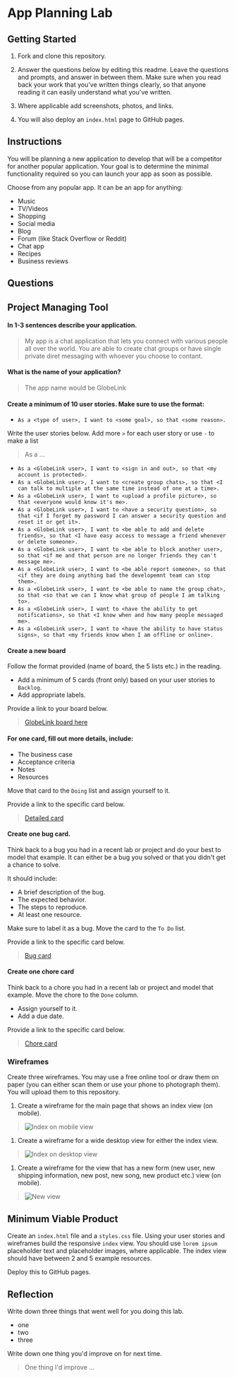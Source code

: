 # App Planning Lab

## Getting Started

1. Fork and clone this repository.

1. Answer the questions below by editing this readme. Leave the questions and prompts, and answer in between them. Make sure when you read back your work that you've written things clearly, so that anyone reading it can easily understand what you've written.

1. Where applicable add screenshots, photos, and links.

1. You will also deploy an `index.html` page to GitHub pages.

## Instructions

You will be planning a new application to develop that will be a competitor for another popular application. Your goal is to determine the minimal functionality required so you can launch your app as soon as possible.

Choose from any popular app. It can be an app for anything:

- Music
- TV/Videos
- Shopping
- Social media
- Blog
- Forum (like Stack Overflow or Reddit)
- Chat app
- Recipes
- Business reviews

## Questions

## Project Managing Tool

#### In 1-3 sentences describe your application.

> My app is a chat application that lets you connect with various people all over the world. You are able to create chat groups or have single private diret messaging with whoever you choose to contant. 

#### What is the name of your application?

> The app name would be GlobeLink

#### Create a minimum of 10 user stories. Make sure to use the format:

- `As a <type of user>, I want to <some goal>, so that <some reason>.`

Write the user stories below. Add more `>` for each user story or use `-` to make a list

> As a ...

- `As a <GlobeLink user>, I want to <sign in and out>, so that <my account is protected>.`
- `As a <GlobeLink user>, I want to <create group chats>, so that <I can talk to multiple at the same time instead of one at a time>.`
- `As a <GlobeLink user>, I want to <upload a profile picture>, so that <everyone would know it's me>.`
- `As a <GlobeLink user>, I want to <have a security question>, so that <if I forget my password I can answer a security question and reset it or get it>.`
- `As a <GlobeLink user>, I want to <be able to add and delete friends>, so that <I have easy access to message a friend whenever or delete someone>.`
- `As a <GlobeLink user>, I want to <be able to block another user>, so that <if me and that person are no longer friends they can't message me>.`
- `As a <GlobeLink user>, I want to <be able report someone>, so that <if they are doing anything bad the developemnt team can stop them>.`
- `As a <GlobeLink user>, I want to <be able to name the group chat>, so that <so that we can I know what group of people I am talking to>.`
- `As a <GlobeLink user>, I want to <have the ability to get notifications>, so that <I know when and how many people messaged me>.`
- `As a <GlobeLink user>, I want to <have the ability to have status signs>, so that <my friends know when I am offline or online>.`


#### Create a new board

Follow the format provided (name of board, the 5 lists etc.) in the reading.

- Add a minimum of 5 cards (front only) based on your user stories to `Backlog`.
- Add appropriate labels.

Provide a link to your board below.

> [GlobeLink board here](https://trello.com/b/NYw9x2ES/globelink-project-management)

#### For one card, fill out more details, include:

- The business case
- Acceptance criteria
- Notes
- Resources

Move that card to the `Doing` list and assign yourself to it.

Provide a link to the specific card below.

> [Detailed card](https://trello.com/c/UcFDSRi6/2-acceptance-criteria)

#### Create one bug card.

Think back to a bug you had in a recent lab or project and do your best to model that example.
It can either be a bug you solved or that you didn't get a chance to solve.

It should include:

- A brief description of the bug.
- The expected behavior.
- The steps to reproduce.
- At least one resource.

Make sure to label it as a bug. Move the card to the `To Do` list.

Provide a link to the specific card below.

> [Bug card](https://trello.com/c/iuEpnWZj/5-add-friend-bug)

#### Create one chore card

Think back to a chore you had in a recent lab or project and model that example. Move the chore to the `Done` column.

- Assign yourself to it.
- Add a due date.

Provide a link to the specific card below.

> [Chore card](https://trello.com/c/ZJGgKYPO/6-fix-add-friend-bug)

### Wireframes

Create three wireframes. You may use a free online tool or draw them on paper (you can either scan them or use your phone to photograph them). You will upload them to this repository.

1. Create a wireframe for the main page that shows an index view (on mobile).

> ![Index on mobile view]()

1. Create a wireframe for a wide desktop view for either the index view.

> ![Index on desktop view]()

1. Create a wireframe for the view that has a new form (new user, new shipping information, new post, new song, new product etc.) view (on mobile).

> ![New view]()

## Minimum Viable Product

Create an `index.html` file and a `styles.css` file. Using your user stories and wireframes build the responsive `index` view. You should use `lorem ipsum` placeholder text and placeholder images, where applicable. The index view should have between 2 and 5 example resources.

Deploy this to GitHub pages.

## Reflection

Write down three things that went well for you doing this lab.
 
 - one
 - two
 - three

Write down one thing you'd improve on for next time.

> One thing I'd improve ...

